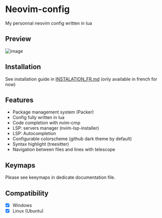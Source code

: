 # Neovim-config

My personnal neovim config written in lua

## Preview

![image](https://user-images.githubusercontent.com/59796136/167299877-1d372ef7-3e36-4f09-a208-6c18c75f0142.png)

## Installation

See installation guide in [INSTALATION_FR.md](./INSTALLATION_FR.md) (only available in french for now)

## Features

- Package management system (Packer)
- Config fully written in lua
- Code completion with nvim-cmp
- LSP: servers manager (nvim-lsp-installer)
- LSP: Autocompletion
- Configurable colorscheme (github dark theme by default)
- Syntax highlight (treesitter)
- Navigation between files and lines with telescope

## Keymaps

Please see keeymaps in dedicate documentation file.

## Compatibility

- [x] Windows
- [x] Linux (Ubuntu)
